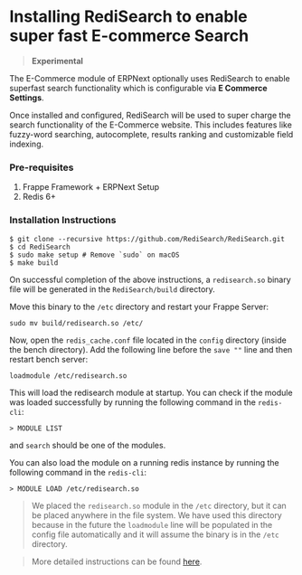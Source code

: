 
# Installing RediSearch to enable super fast E-commerce Search




> 
> **Experimental**
> 
> 
> 


The E-Commerce module of ERPNext optionally uses RediSearch to enable superfast search functionality which is configurable via **E Commerce Settings**.


Once installed and configured, RediSearch will be used to super charge the search functionality of the E-Commerce website. This includes features like fuzzy-word searching, autocomplete, results ranking and customizable field indexing.


### Pre-requisites


1. Frappe Framework + ERPNext Setup
2. Redis 6+


### Installation Instructions



```
$ git clone --recursive https://github.com/RediSearch/RediSearch.git
$ cd RediSearch
$ sudo make setup # Remove `sudo` on macOS
$ make build

```

On successful completion of the above instructions, a `redisearch.so` binary file will be generated in the `RediSearch/build` directory.


Move this binary to the `/etc` directory and restart your Frappe Server:



```
sudo mv build/redisearch.so /etc/

```

Now, open the `redis_cache.conf` file located in the `config` directory (inside the bench directory). Add the following line before the `save ""` line and then restart bench server:



```
loadmodule /etc/redisearch.so

```

This will load the redisearch module at startup. You can check if the module was loaded successfully by running the following command in the `redis-cli`:



```
> MODULE LIST

```

and `search` should be one of the modules.


You can also load the module on a running redis instance by running the following command in the `redis-cli`:



```
> MODULE LOAD /etc/redisearch.so

```


> 
> We placed the `redisearch.so` module in the `/etc` directory, but it can be placed anywhere in the file system. We have used this directory because in the future the `loadmodule` line will be populated in the config file automatically and it will assume the binary is in the `/etc` directory.
> 
> 
> 



> 
> More detailed instructions can be found [here](https://oss.redislabs.com/redisearch/Quick_Start/#building_and_running_from_source).
> 
> 
> 




